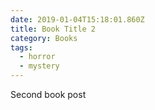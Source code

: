 ```yaml
---
date: 2019-01-04T15:18:01.860Z
title: Book Title 2
category: Books
tags:
  - horror
  - mystery
---
```

Second book post
